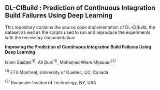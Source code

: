 ## DL-CIBuild : Prediction of Continuous Integration Build Failures Using Deep Learning
This repository contains the source code implementation of DL-CIBuild, the dataset as well as the scripts used to run and reproduce the experiments with the necessary documentation:

<b> Improving the Prediction of Continuous Integration Build Failures Using Deep Learning</b>

Islem Saidani<sup>(1)</sup>, Ali Ouni<sup>(1)</sup>, Mohamed Wiem Mkaouer<sup>(2)</sup>

<sup>(1)</sup> ETS Montreal, University of Quebec, QC, Canada

<sup>(2)</sup> Rochester Institue of Technology, NY, USA
